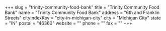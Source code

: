 +++
slug = "trinity-community-food-bank"
title = "Trinity Community Food Bank"
name = "Trinity Community Food Bank"
address = "6th and Franklin Streets"
cityIndexKey = "city-in-michigan-city"
city = "Michigan City"
state = "IN"
postal = "46360"
website = ""
phone = ""
fax = ""
+++
